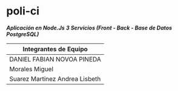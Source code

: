 # poli-ci


***Aplicación en Node.Js***
***3 Servicios (Front - Back - Base de Datos PostgreSQL)***

| Integrantes de Equipo |
|-|
| DANIEL FABIAN NOVOA PINEDA|
| Morales Miguel |
|Suarez Martinez Andrea Lisbeth |